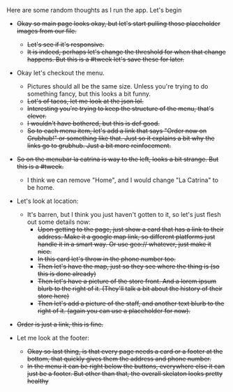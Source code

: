 Here are some random thoughts as I run the app.
Let's begin

* ~~Okay so main page looks okay, but let's start pulling those placeholder images from our file.~~
	* ~~Let's see if it's responsive.~~
	* ~~It is indeed, perhaps let's change the threshold for when that change happens. But this is a #tweek let's save these for later.~~

* Okay let's checkout the menu.
	* Pictures should all be the same size. Unless you're trying to do something fancy, but this looks a bit funny.
	* ~~Lot's of tacos, let me look at the json lol.~~
	* ~~Interesting you're trying to keep the structure of the menu, that's clever.~~
	* ~~I wouldn't have bothered, but this is def good.~~
	* ~~So to each menu item, let's add a link that says "Order now on Grubhub!" or something like that. Just so it explains a bit why the links go to grubhub. Just a bit more reinfocement.~~

* ~~So on the menubar la catrina is way to the left, looks a bit strange. But this is a #tweek.~~
	* I think we can remove "Home", and I would change "La Catrina" to be home.

* Let's look at location: 
	* It's barren, but I think you just haven't gotten to it, so let's just flesh out some details now:
		* ~~Upon getting to the page, just show a card that has a link to their address. Make it a google map link, so different platforms just handle it in a smart way. Or use geo:// whatever, just make it nice.~~
		* ~~In this card let's throw in the phone number too.~~
		* ~~Then let's have the map, just so they see where the thing is (so this is done already)~~
		* ~~Then let's have a picture of the store front. And a lorem ipsum blurb to the right of it. (They'll talk a bit about the history of their store here)~~
		* ~~Then let's add a picture of the staff, and another text blurb to the right of it. (again you can use a placeholder for now).~~

* ~~Order is just a link, this is fine.~~

* Let me look at the footer:
	* ~~Okay so last thing, is that every page needs a card or a footer at the bottom, that quickly gives them the address and phone number.~~
	* ~~In the menu it can be right below the buttons, everywhere else it can just be a footer. But other than that, the overall skelaton looks pretty healthy~~

